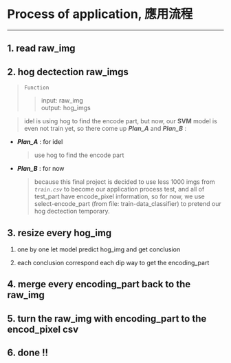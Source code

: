 # Process of application, 應用流程

---

## 1. read raw_img

>

## 2. hog dectection raw_imgs

> `Function`
>
> > input: raw_img  
> > output: hog_imgs

> idel is using hog to find the encode part, but now, our **SVM** model is even not train yet, so there come up **_Plan_A_** and **_Plan_B_** :

- **_Plan_A_** : for idel

  > use hog to find the encode part

- **_Plan_B_** : for now
  > because this final project is decided to use less 1000 imgs from _`train.csv`_ to become our application process test, and all of test_part have encode_pixel information, so for now, we use select-encode_part (from file: train-data_classifier) to pretend our hog dectection temporary.

## 3. resize every hog_img

1. one by one let model predict hog_img and get conclusion

2. each conclusion correspond each dip way to get the encoding_part

## 4. merge every encoding_part back to the raw_img

>

## 5. turn the raw_img with encoding_part to the encod_pixel csv

>

## 6. done !!
